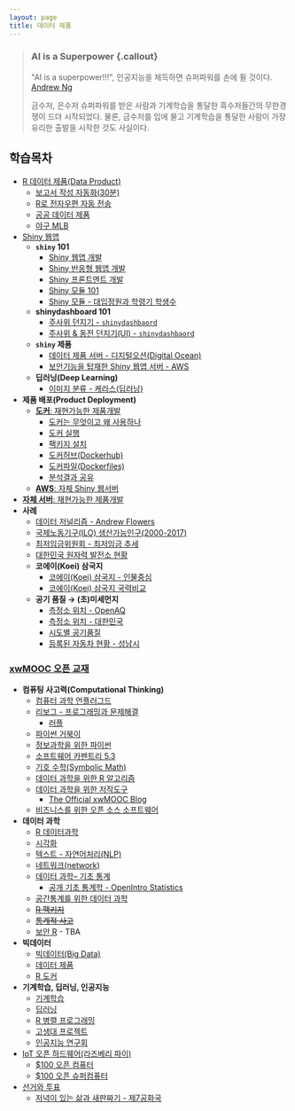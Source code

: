```yaml
---
layout: page
title: 데이터 제품
---
```


> ### AI is a Superpower {.callout}
>
> "AI is a superpower!!!", 인공지능을 체득하면 슈퍼파워를 손에 쥘 것이다. [Andrew Ng](https://twitter.com/andrewyng/status/728986380638916609)
>
> 금수저, 은수저 슈퍼파워를 받은 사람과 기계학습을 통달한 흑수저들간의 무한경쟁이 드뎌 시작되었다. 물론, 
> 금수저를 입에 물고 기계학습을 통달한 사람이 가장 유리한 출발을 시작한 것도 사실이다.



## 학습목차 

- [R 데이터 제품(Data Product)](data-product.html)
    - [보고서 작성 자동화(30분)](ds-report-automation.html)
    - [R로 전자우편 자동 전송](ds-gmail.html)        
    - [공공 데이터 제품](data-product-civic-hacking.html)
    - [야구 MLB](ds-baseball-mlb.html)    
- [Shiny 웹앱](shiny-overview.html)
    - **`shiny` 101**
        - [Shiny 웹앱 개발](shiny-app.html)    
        - [Shiny 반응형 웹앱 개발](shiny-reactive.html)    
        - [Shiny 프론트엔트 개발](shiny-frontend.html)
        - [Shiny 모듈 101](shiny-module-101.html)
        - [Shiny 모듈 - 대입정원과 학령기 학생수](shiny-module.html)
    - **shinydashboard 101**    
        - [주사위 던지기 - `shinydashbaord`](shiny-draw-dice.html)
        - [주사위 & 동전 던지기(UI) - `shinydashbaord`](shiny-die-coin.html)
    - **`shiny` 제품**    
        - [데이터 제품 서버 - 디지털오션(Digital Ocean)](shiny-digital-ocean.html)
        - [보안기능을 탑재한 Shiny 웹앱 서버 - AWS](shiny-webweb-server.html)
    - **딥러닝(Deep Learning)**
        - [이미지 분류 - 케라스(딥러닝)](shiny-image-classification.html)
- **제품 배포(Product Deployment)** 
    - [**도커**: 재현가능한 제품개발](http://statkclee.github.io/r-docker/) 
        - [도커는 무엇이고 왜 사용하나](http://statkclee.github.io/r-docker/01-what-and-why.html)
        - [도커 실행](http://statkclee.github.io/r-docker/02-Launching-Docker.html)
        - [팩키지 설치](http://statkclee.github.io/r-docker/03-install-packages.html) 
        - [도커허브(Dockerhub)](http://statkclee.github.io/r-docker/04-Dockerhub.html)
        - [도커파일(Dockerfiles)](http://statkclee.github.io/r-docker/05-dockerfiles.html)
        - [분석결과 공유](http://statkclee.github.io/r-docker/06-Sharing-all-your-analysis.html)
    - [**AWS**: 자체 Shiny 웹서버](shiny-aws-ami.html)  
- [**자체 서버**: 재현가능한 제품개발](http://statkclee.github.io/r-docker/) 
- **사례**
    - [데이터 저널리즘 - Andrew Flowers](data-journalism-flowers.html)
    - [국제노동기구(ILO) 생산가능인구(2000-2017)](data-journalism-working-pop.html)
    - [최저임금위원회 - 최저임금 추세](data-journalism-minimum-wage.html)
    - [대한민국 원자력 발전소 현황](shiny-nucelar-powerplant.html)
    - **코에이(Koei) 삼국지** 
        - [코에이(Koei) 삼국지 - 인물중심](dp-koei-three-kingdoms.html)
        - [코에이(Koei) 삼국지 국력비교](dp-koei-three-kingdoms-powers.html)
    - **공기 품질 &rarr; (초)미세먼지** 
        - [측정소 위치 - OpenAQ](dp-aq-location.html)
        - [측정소 위치 - 대한민국](dp-aq-location-korea.html)
        - [시도별 공기품질](dp-aq-sido.html)
        - [등록된 자동차 현황 - 성남시](dp-aq-auto.html)


### [xwMOOC 오픈 교재](https://statkclee.github.io/xwMOOC/)

- **컴퓨팅 사고력(Computational Thinking)**
    - [컴퓨터 과학 언플러그드](http://statkclee.github.io/unplugged)  
    - [리보그 - 프로그래밍과 문제해결](https://statkclee.github.io/code-perspectives/)  
         - [러플](http://statkclee.github.io/rur-ple/)  
    - [파이썬 거북이](http://swcarpentry.github.io/python-novice-turtles/index-kr.html)  
    - [정보과학을 위한 파이썬](https://statkclee.github.io/pythonlearn-kr/)  
    - [소프트웨어 카펜트리 5.3](http://statkclee.github.io/swcarpentry-version-5-3-new/)
    - [기호 수학(Symbolic Math)](https://statkclee.github.io/symbolic-math/)
    - [데이터 과학을 위한 R 알고리즘](https://statkclee.github.io/r-algorithm/)
    - [데이터 과학을 위한 저작도구](https://statkclee.github.io/ds-authoring/)
        - [The Official xwMOOC Blog](https://xwmooc.netlify.com/)
    - [비즈니스를 위한 오픈 소스 소프트웨어](http://statkclee.github.io/open-source-for-business/)
- **데이터 과학**
    - [R 데이터과학](https://statkclee.github.io/data-science/)
    - [시각화](https://statkclee.github.io/viz/)
    - [텍스트 - 자연어처리(NLP)](https://statkclee.github.io/text/)
    - [네트워크(network)](https://statkclee.github.io/network)
    - [데이터 과학– 기초 통계](https://statkclee.github.io/statistics/)    
        - [공개 기초 통계학 - OpenIntro Statistics](https://statkclee.github.io/openIntro-statistics-bookdown/)
    - [공간통계를 위한 데이터 과학](https://statkclee.github.io/spatial/)
    - [~~R 팩키지~~](http://r-pkgs.xwmooc.org/)
    - [~~통계적 사고~~](http://think-stat.xwmooc.org/)
    - [보안 R](https://statkclee.github.io/security/) - TBA
- **빅데이터**
    - [빅데이터(Big Data)](http://statkclee.github.io/bigdata)
    - [데이터 제품](https://statkclee.github.io/data-product/)
    - [R 도커](http://statkclee.github.io/r-docker/)
- **기계학습, 딥러닝, 인공지능**
    - [기계학습](http://statkclee.github.io/ml)
    - [딥러닝](http://statkclee.github.io/deep-learning)
    - [R 병렬 프로그래밍](http://statkclee.github.io/parallel-r/)
    - [고생대 프로젝트](http://statkclee.github.io/trilobite)
    - [인공지능 연구회](https://statkclee.github.io/ai-lab/)
- [IoT 오픈 하드웨어(라즈베리 파이)](http://statkclee.github.io/raspberry-pi)
    - [$100 오픈 컴퓨터](https://statkclee.github.io/one-page/)   
    - [$100 오픈 슈퍼컴퓨터](https://statkclee.github.io/hpc/)
- [선거와 투표](http://statkclee.github.io/politics)
    - [저녁이 있는 삶과 새판짜기 - 제7공화국](https://statkclee.github.io/hq/)

